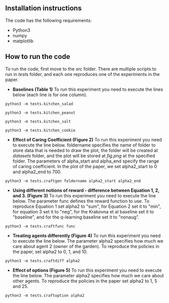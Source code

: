 
## Installation instructions

The code has the following requirements: 

- Python3
- numpy
- matplotlib


## How to run the code

To run the code, first move to the *src* folder. There are multiple scripts to run in *tests* folder, and each one reproduces one of the experiments in the paper. 

- **Baselines (Table 1)**
To run this experiment you need to execute the lines below (each line is for one column). 
```
python3 -m tests.kitchen_salad
```
```
python3 -m tests.kitchen_peanut
```
```
python3 -m tests.kitchen_salt
```
```
python3 -m tests.kitchen_cookie
```

- **Effect of Caring Coefficient (Figure 2)** 
To run this experiment you need to execute the line below. foldername specifies the name of folder to store data that is needed to draw the plot, the folder will be created at *datasets* folder, and the plot will be stored at *fig.png* at the specified folder. The parameters of alpha_start and alpha_end specify the range of caring coefficient. In the plot of the paper, we set alpha2_start to 0 and alpha2_end to 700. 

```
python3 -m tests.craftgen foldername alpha2_start alpha2_end 
```

- **Using different notions of reward - difference between Equation 1, 2, and 3. (Figure 3)**
To run this experiment you need to execute the line below. The parameter func defines the reward function to use. To reproduce Equation 1 set alpha2 to "sum", for Equation 2 set it to "min", for equation 3 set it to "neg", for the Krakovna et al baseline set it to "baseline", and for the q-learning baseline set it to "nonaug".

```
python3 -m tests.craftfunc func
```

- **Treating agents differently (Figure 4)**
To run this experiment you need to execute the line below. The parameter alpha2 specifies how much we care about agent 2 (owner of the garden). To reproduce the policies in the paper, set alpha2 to 0, 1, and 10. 

```
python3 -m tests.craftdiff alpha2
```

- **Effect of options (Figure 5)**
To run this experiment you need to execute the line below. The parameter alpha2 specifies how much we care about other agents. To reproduce the policies in the paper set alpha2 to 1, 5 and 25.

```
python3 -m tests.craftoption alpha2
```
